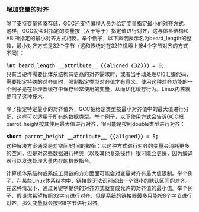 ### 增加变量的对齐

除了支持变量紧凑存储，GCC还支持编程人员为给定变量指定最小的对齐方式。这样，GCC就会对指定的变量按（大于等于）指定值进行对齐，这与体系结构和ABI所指定的最小对齐方式相反。举个例子，以下声明表示名为beard_length的整数，最小对齐方式是32个字节（这和传统的在32位机器上按4个字节对齐的方式不同）：



![599.png](../images/599.png)
只有当硬件需要比体系结构有更高的对齐需求时，或者当手动处理C和汇编代码，需要指定特殊的对齐值时，强制指定类型对齐值才有意义。使用这种对齐功能的一个例子是在处理器缓存中保存经常使用的变量，从而优化缓存行为。Linux内核就使用了这种技术。

除了指定特定最小的对齐值外，GCC把给定类型按最小对齐值中的最大值进行分配，这样可以适用于所有的数据类型。举个例子，以下使用方式会告诉GCC把parrot_height按其使用最大值进行对齐，很可能是按照double类型进行对齐：



![600.png](../images/600.png)
这种解决方案通常是对空间/时间的权衡：以这种方式进行对齐的变量会消耗更多的空间，但是对这些数据进行拷贝（以及其他复杂操作）很可能会更快，因为编译器可以发送处理大量内存的机器指令。

计算机体系结构或系统工具链的方方面面可能会对变量对齐有最大值限制。举个例子，在某些Linux体系结构中，链接器无法识别超出一个很小的默认区间的对齐。在这种情况下，通过关键字提供的对齐方式就变成允许的对齐值的最小值。举个例子，假设你希望按照32字节进行对齐，但是系统的链接器最多只能按8个字节进行对齐，那么变量就会按照8字节进行对齐。

